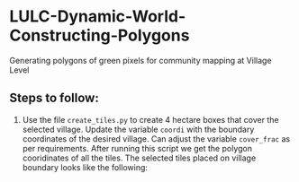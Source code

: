 # LULC-Dynamic-World-Constructing-Polygons
Generating polygons of green pixels for community mapping at Village Level

## Steps to follow:
1. Use the file ```create_tiles.py``` to create 4 hectare boxes that cover the selected village. Update the variable ```coordi``` with the boundary coordinates of the desired village. Can adjust the variable ```cover_frac``` as per requirements. After
 running this script we get the polygon cooridinates of all the tiles. The selected tiles placed on village boundary looks like the following: 
